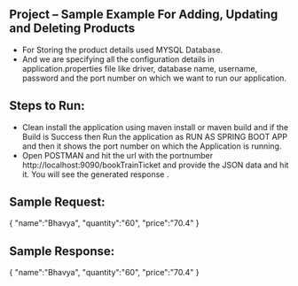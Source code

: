 ## Project – Sample Example For Adding, Updating and Deleting Products
* For Storing the product details used MYSQL Database.
* And we are specifying all the configuration details in application.properties file like driver, database name, username, password and the port number on which we want to run our application.
## Steps to Run:
* Clean install the application using maven install or maven build and if the Build is Success then
Run the application as RUN AS SPRING BOOT APP and then it shows the port number on which the 
Application is running.
* Open POSTMAN and hit the url with the portnumber http://localhost:9090/bookTrainTicket and provide the JSON data and hit it.
You will see the generated response .
## Sample Request:
{
    "name":"Bhavya",
    "quantity":"60",
    "price":"70.4"
}
## Sample Response:
{
    "name":"Bhavya",
    "quantity":"60",
    "price":"70.4"
}
